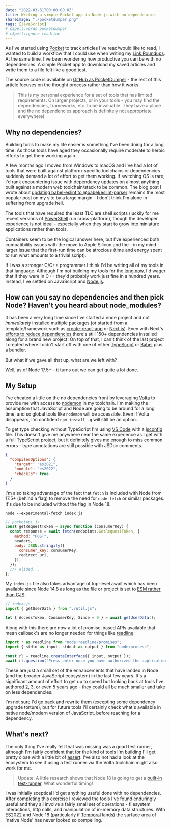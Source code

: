 ```yaml
---
date: "2022-03-31T00:00:00.0Z"
title: Writing a simple Pocket app in Node.js with no dependencies
shareimage: "./pocketdumper.png"
tags: [JavaScript]
# cSpell:words pocketdumper
# cSpell:ignore readline
---
```


As I've started using [Pocket] to track articles I've read/would like to read, I wanted to build a workflow that I could use when writing my [Link Roundups]. At the same time, I've been wondering how productive you can be with no dependencies. A simple Pocket app to download my saved articles and write them to a file felt like a good test.

The source code is available on [GitHub as PocketDumper][pocketdumper] - the rest of this article focuses on the thought process rather than how it works.

> This is my personal experience for a set of tools that has limited requirements. On larger projects, or in your tools - you may find the dependencies, frameworks, etc. to be invaluable. They have a place and the no dependencies approach is definitely not appropriate everywhere!

## Why no dependencies?

Building tools to make my life easier is something I've been doing for a long time. As those tools have aged they occasionally require moderate to heroic efforts to get them working again.

A few months ago I moved from Windows to macOS and I've had a lot of tools that were built against platform-specific toolchains or dependencies suddenly demand a lot of effort to get them working. If switching OS is rare, I'd rank encountering issue with dependency updates on almost anything built against a modern web toolchain/stack to be common. The blog post I wrote about [updating babel-eslint to @babel/eslint-parser] remains the most popular post on my site by a large margin - I don't think I'm alone in suffering from upgrade hell.

The tools that have required the least TLC are shell scripts (luckily for me recent versions of [PowerShell] run cross-platform), though the developer experience is not ideal - especially when they start to grow into miniature applications rather than tools.

Containers seem to be the logical answer here, but I've experienced both compatibility issues with the move to Apple Silicon and the - in my mind - larger issue that the first-run time can be atrocious (time and energy spent to run what amounts to a trivial script).

If I was a stronger C/C++ programmer I think I'd be writing all of my tools in that language. Although I'm not building my tools for the [long now], I'd wager that if they were in C++ they'd probably work just fine in a hundred years. Instead, I've settled on JavaScript and [Node.js].

## How can you say no dependencies and then pick Node? Haven't you heard about node_modules?

It has been a very long time since I've started a node project and not _immediately_ installed multiple packages (or started from a template/framework such as [create-react-app] or [Next.js]). Even with Next's [efforts to reduce dependencies][next 10 release notes] there's still 150+ dependencies installed along for a brand new project. On top of that, I can't think of the last project I created where I didn't start off with one of either [TypeScript] or [Babel] plus a bundler.

But what if we gave all that up, what are we left with?

Well, as of Node 17.5+ - it turns out we can get quite a lot done.

## My Setup

I've cheated a little on the no dependencies front by leveraging [Volta] to provide me with access to [nodemon] in my toolchain. I'm making the assumption that JavaScript and Node are going to be around for a long time, and so global tools like `nodemon` will be accessible. Even if Volta disappears, I'm confident `npm install -g` will still be an option.

To get type checking without TypeScript I'm using [VS Code] with a [jsconfig] file. This doesn't give me anywhere near the same experience as I get with a full TypeScript project, but it definitely gives me enough to miss common errors - type annotations are still possible with JSDoc comments.

```json
{
  "compilerOptions": {
    "target": "es2021",
    "module": "es2022",
    "checkJs": true
  }
}
```

I'm also taking advantage of the fact that `fetch` is included with Node from 17.5+ (behind a flag) to remove the need for `node-fetch` or similar packages. It's due to be included without the flag in Node 18.

```shell
node --experimental-fetch index.js
```

```javascript
// pocketApi.js
const getRequestToken = async function (consumerKey) {
  const response = await fetch(endpoints.GetRequestToken, {
    method: "POST",
    headers,
    body: JSON.stringify({
      consumer_key: consumerKey,
      redirect_uri,
    }),
  });
  /// elided...
};
```

My `index.js` file also takes advantage of top-level await which has been available since Node 14.8 as long as the file or project is set to [ESM rather than CJS][node module system]:

```javascript
// index.js
import { getUserData } from "./util.js";

let { AccessToken, ConsumerKey, Since = 0 } = await getUserData();
```

Along with this there are now a lot of promise-based APIs available that mean callback's are no longer needed for things like [readline]:

```javascript
import * as readline from "node:readline/promises";
import { stdin as input, stdout as output } from "node:process";

const rl = readline.createInterface({ input, output });
await rl.question("Press enter once you have authorized the application\r\n");
```

These are just a small set of the enhancements that have landed in Node (and the broader JavaScript ecosystem) in the last few years. It's a significant amount of effort to get up to speed but looking back at tools I've authored 2, 3, or even 5 years ago - they could all be much smaller and take on less dependencies.

I'm not sure I'd go back and rewrite them (excepting some dependency upgrade torture), but for future tools I'll certainly check what's available in native node/modern version of JavaScript, before reaching for a dependency.

## What's next?

The only thing I've really felt that was missing was a good test runner, although I'm fairly confident that for the kind of tools I'm building I'll get pretty close with a little bit of [assert]. I've also not had a look at the ecosystem to see if using a test runner via the Volta toolchain might also work for me.

> Update: A little research shows that Node 18 is going to get a [built-in test-runner][node test runner github issue]. What wonderful timing!

I was initially sceptical I'd get anything useful done with no dependencies. After completing this exercise I reviewed the tools I've found enduringly useful and they all involve a fairly small set of operations - filesystem interactions, http calls, and manipulation of in-memory data structures. With ES2022 and Node 18 (particularly if [Temporal] lands) the surface area of 'native Node' has never looked so compelling.

[pocket]: https://getpocket.com
[link roundups]: /blog/tags/#Links
[pocketdumper]: https://github.com/taddison/PocketDumper
[updating babel-eslint to @babel/eslint-parser]: /blog/2021/03/updating-babel-eslint-to-babeleslint-parser-for-react-apps/
[powershell]: https://docs.microsoft.com/en-us/powershell/scripting/install/installing-powershell
[node.js]: https://nodejs.org/
[long now]: https://longnow.org/
[create-react-app]: https://create-react-app.dev/
[next.js]: https://nextjs.org/
[typescript]: https://www.typescriptlang.org/
[modern javascript features]: https://github.com/tc39/proposals/blob/main/finished-proposals.md
[volta]: https://volta.sh/
[nodemon]: https://nodemon.io/
[vs code]: https://code.visualstudio.com/
[jsconfig]: https://code.visualstudio.com/docs/languages/jsconfig
[jsdoc]: https://www.typescriptlang.org/docs/handbook/jsdoc-supported-types.html
[readline]: https://nodejs.org/api/readline.html
[node module system]: https://nodejs.org/api/packages.html#determining-module-system
[assert]: https://nodejs.org/api/assert.html
[temporal]: https://github.com/tc39/proposal-temporal
[next 10 release notes]: https://nextjs.org/blog/next-10-1#improved-installation-time
[babel]: https://babeljs.io/
[node test runner github issue]: https://github.com/nodejs/node/issues/40954
